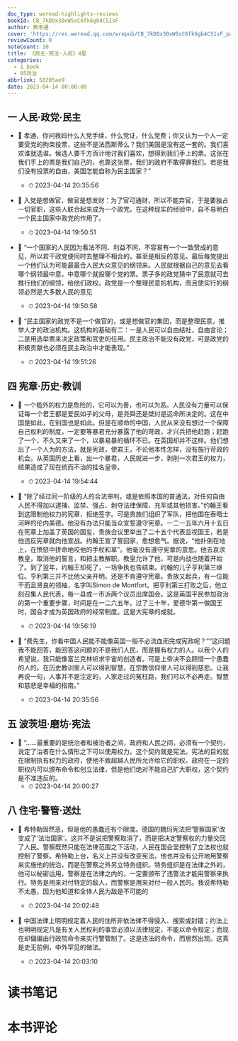```yaml
---
doc_type: weread-highlights-reviews
bookId: CB_7kD0x30xW5sC6fk6gb4CS1sF
author: 费孝通
cover: 'https://res.weread.qq.com/wrepub/CB_7kD0x30xW5sC6fk6gb4CS1sF_parsecover'
reviewCount: 0
noteCount: 10
title: 《民主·宪法·人权》4星
categories:
  - 1_book
  - 05政治
abbrlink: 58205ae9
date: 2023-04-14 00:00:00
---
```



## 一 人民·政党·民主


- 📌 孝通，你问我妈什么入党手续，什么党证，什么党费；你又认为一个人一定要受党的拘束投票，这些不是法西斯蒂么？我们美国是没有这一套的。我们喜欢谁就选谁。候选人要千方百计地讨我们喜欢，想得到我们手上的票。这张在我们手上的票是我们自己的，也靠这张票，我们的政府不敢得罪我们。若是我们没有投票的自由，美国怎能自称为民主国家？” 
    - ⏱ 2023-04-14 20:35:56 

- 📌 入党是想做官，做官是想发财：为了官可通财，所以不能弃官，于是要独占一切官职，这些人联合起来成为一个政党。在这种现实的经验中，自不易明白一个民主国家中政党的作用了。 
    - ⏱ 2023-04-14 19:50:51 

- 📌 “一个国家的人民因为看法不同、利益不同，不容易有一个一致赞成的意见，所以若干政党便同时去整理不相合的，甚至是相反的意见。最后每党提出一个他们认为可能最最合人民大众意见的纲领来。人民就根据自己的意见去看哪个纲领最中意，中意哪个就投哪个党的票。票子多的政党猜中了民意就可去推行他们的纲领，给他们政权。政党是一个整理民意的机构，而且使实行的纲领必然是大多数人民的意见 
    - ⏱ 2023-04-14 19:50:58 

- 📌 “民主国家的政党不是一个做官的，或是想做官的集团，而是整理民意，推举人才的政治机构。这机构的基础有二：一是人民可以自由结社，自由言论；二是用选举票来决定政策和官吏的任用。民主政治不能没有政党，可是政党的积极贡献也必须在民主政治中才能表现。” 
    - ⏱ 2023-04-14 19:51:26 
## 四 宪章·历史·教训


- 📌 一个槛外的权力是危险的，它可以为善，也可以为恶。人民没有力量可以保证每一个君王都是爱民如子的父母，是尧舜还是桀纣是运命所决定的。这在中国是如此，在别国也是如此。但是在顺命的中国，人民从来没有想过一个保障自己权利的制度，一定要等暴君充分暴露了他的苛政，才兴兵把他赶跑；赶跑了一个，不久又来了一个，以暴易暴的循环不已。在英国却并不这样。他们想出了一个人为的方法，就是宪政，使君王，不论他本性怎样，没有施行苛政的机会。从英国历史上看，出一个暴君，人民就进一步，剥削一次君王的权力，结果造成了现在统而不治的挂名皇帝。 
    - ⏱ 2023-04-14 19:54:44 

- 📌 “除了经过同一阶级的人的合法审判，或是依照本国的普通法，对任何自由人民不得加以逮捕、监禁、强占、剥夺法律保障、充军或其他损害。”约翰王看到这限制他权力的宪章，拒绝签字。可是贵族们组织了军队，把他围在泰晤士河畔的伦内美德。他没有办法只能当众宣誓遵守宪章。一二一五年六月十五日在宪章上加盖了英国的国玺，贵族会议里举出了二十五个代表监视国王，若是他违反宪章就向他宣战。约翰王宣了誓回家，愈想愈气。据说，“他扑倒在地上，在愤怒中拼命地咬他的手杖和草”。他毫没有遵守宪章的意思。他去哀求教皇，取消他的誓言，和把主教解职。教皇允许了他，可是内战也随着开始了。到了翌年，约翰王却死了，一场争执也告结束。约翰的儿子亨利第三继位。亨利第三并不比他父亲开明。还是不肯遵守宪章。贵族又起兵，有一位能干而且贤良的领袖，名字叫Simon de Montfort。把亨利第三打败之后，他立刻召集人民代表，每一县或一市派两个议员出席国会。这是英国平民参加政治的第一个重要步骤，时间是在一二六五年。过了三十年，爱德华第一做国王时，国会才成为英国政府的经常制度。这是大宪章的成就。 
    - ⏱ 2023-04-14 19:56:19 

- 📌 “费先生，你看中国人民能不能像英国一般不必流血而完成宪政呢？”“这问题我不能回答，能回答这问题的不是我们人民，而是握有权力的人。以我个人的希望说，我只能像富兰克林祈求宇宙的创造者。可是上帝决不会顾惜一个愚蠢的人的。在历史教训里人可以得到智慧，在宗教信仰里人可以得到慈悲。让我再说一句，人事并不是注定的，人家走过的冤枉路，我们可以不必再走。智慧和慈悲是幸福的指南。” 
    - ⏱ 2023-04-14 20:35:56 
## 五 波茨坦·磨坊·宪法


- 📌 “……最重要的是统治者和被治者之间，政府和人民之间，必须有一个契约，说定了治者在什么情形之下可以使用权力。这个契约就是宪法。宪法的目的就在限制执有权力的政府，使他不致超越人民所允许给它的职权。政府在一定的职权内可以颁布命令和创立法律，但是他们绝对不能自己扩大职权，这个契约是不准违反的。 
    - ⏱ 2023-04-14 20:00:27 
## 八 住宅·警管·送灶


- 📌 希特勒固然恶，但是他的愚蠢还有个限度。德国的魏玛宪法把‘警察国家’改变成了‘法治国家’。这并不是说把警察取消了，而是把决定警察权的力量交回了人民。警察既然只能在法律范围之下活动，人民在国会里控制了立法权也就控制了警察。希特勒上台，名义上并没有改变宪法，他也并没有公开地用警察来实施他的统治，而是在警察之外另立特务组织。特务组织是在法律之外的，他可以秘密运用，警察是在法律之内的，一定要颁布了违警法才能用警察来执行。特务是用来对付特定的敌人，而警察是用来对付一般人民的。我说希特勒不太愚，因为他知道和全体人民为敌是不可能的 
    - ⏱ 2023-04-14 20:02:48 

- 📌 中国法律上明明规定着人民的住所非依法律不得侵入、搜索或封锢；约法上也明明规定凡是有关人民权利的事宜必须以法律规定，不能以命令规定；而现在却偏偏由行政院命令来实行警管制了。这是违法的命令，而居然出现。这真是史无前例，中外罕见的做法。 
    - ⏱ 2023-04-14 20:03:10 

# 读书笔记


# 本书评论
